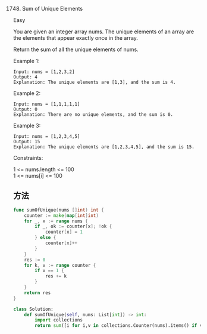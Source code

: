 1748. Sum of Unique Elements


Easy


You are given an integer array nums. The unique elements of an array are the elements that appear exactly once in the array.

Return the sum of all the unique elements of nums.

 

Example 1:

```
Input: nums = [1,2,3,2]
Output: 4
Explanation: The unique elements are [1,3], and the sum is 4.
```

Example 2:

```
Input: nums = [1,1,1,1,1]
Output: 0
Explanation: There are no unique elements, and the sum is 0.
```

Example 3:

```
Input: nums = [1,2,3,4,5]
Output: 15
Explanation: The unique elements are [1,2,3,4,5], and the sum is 15.
```

Constraints:

1 <= nums.length <= 100   
1 <= nums[i] <= 100


## 方法


```go
func sumOfUnique(nums []int) int {
    counter := make(map[int]int)
    for _, x := range nums {
        if _, ok := counter[x]; !ok {
            counter[x] = 1
        } else {
            counter[x]++
        }
    }
    res := 0
    for k, v := range counter {
        if v == 1 {
            res += k
        }
    }
    return res
}
```


```python
class Solution:
    def sumOfUnique(self, nums: List[int]) -> int:
        import collections
        return sum([i for i,v in collections.Counter(nums).items() if v <= 1])
```